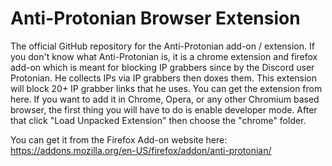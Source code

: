# Anti-Protonian Browser Extension
The official GitHub repository for the Anti-Protonian add-on / extension. If you don't know what Anti-Protonian is, it is a chrome 
extension and firefox add-on which is meant for blocking IP grabbers since by the Discord user Protonian. He collects IPs via IP grabbers then doxes them. This extension will block 20+ IP grabber links that he uses. You can get the extension from here. If you want to add it in  Chrome, Opera, or any other Chromium based browser, the first thing you will have to do is enable developer mode. After that click "Load Unpacked Extension" then choose the "chrome" folder. 

You can get it from the Firefox Add-on website here: https://addons.mozilla.org/en-US/firefox/addon/anti-protonian/
